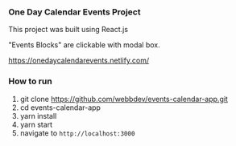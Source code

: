 ### One Day Calendar Events Project
This project was built using React.js

"Events Blocks" are clickable with modal box.

https://onedaycalendarevents.netlify.com/

### How to run
1. git clone https://github.com/webbdev/events-calendar-app.git
2. cd events-calendar-app
3. yarn install 
4. yarn start
5. navigate to `http://localhost:3000`

